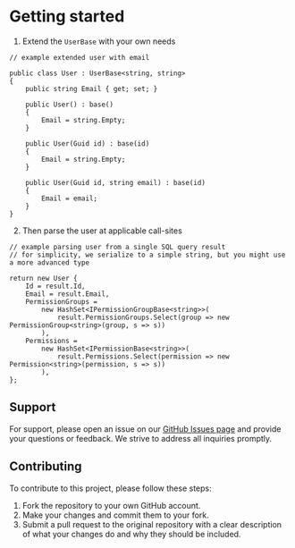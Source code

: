 # Getting started

1. Extend the `UserBase` with your own needs

```
// example extended user with email

public class User : UserBase<string, string>
{
    public string Email { get; set; }

    public User() : base()
    {
        Email = string.Empty;
    }

    public User(Guid id) : base(id) 
    {
        Email = string.Empty;
    }

    public User(Guid id, string email) : base(id)
    {
        Email = email;
    }
}
```

2. Then parse the user at applicable call-sites

```
// example parsing user from a single SQL query result
// for simplicity, we serialize to a simple string, but you might use a more advanced type

return new User {
    Id = result.Id,
    Email = result.Email,
    PermissionGroups =
        new HashSet<IPermissionGroupBase<string>>(
            result.PermissionGroups.Select(group => new PermissionGroup<string>(group, s => s))
        ),
    Permissions =
        new HashSet<IPermissionBase<string>>(
            result.Permissions.Select(permission => new Permission<string>(permission, s => s))
        ),
};
```

## Support

For support, please open an issue on our [GitHub Issues page](https://github.com/KDG-Development/KDG-Net-Users/issues) and provide your questions or feedback. We strive to address all inquiries promptly.

## Contributing

To contribute to this project, please follow these steps:

1. Fork the repository to your own GitHub account.
2. Make your changes and commit them to your fork.
3. Submit a pull request to the original repository with a clear description of what your changes do and why they should be included.
